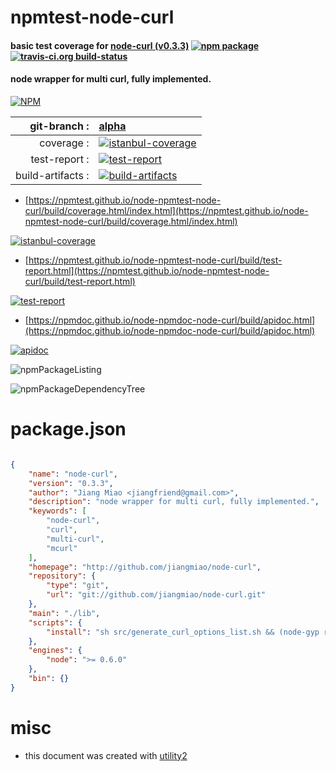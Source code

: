 # npmtest-node-curl

#### basic test coverage for  [node-curl (v0.3.3)](http://github.com/jiangmiao/node-curl)  [![npm package](https://img.shields.io/npm/v/npmtest-node-curl.svg?style=flat-square)](https://www.npmjs.org/package/npmtest-node-curl) [![travis-ci.org build-status](https://api.travis-ci.org/npmtest/node-npmtest-node-curl.svg)](https://travis-ci.org/npmtest/node-npmtest-node-curl)

#### node wrapper for multi curl, fully implemented.

[![NPM](https://nodei.co/npm/node-curl.png?downloads=true&downloadRank=true&stars=true)](https://www.npmjs.com/package/node-curl)

| git-branch : | [alpha](https://github.com/npmtest/node-npmtest-node-curl/tree/alpha)|
|--:|:--|
| coverage : | [![istanbul-coverage](https://npmtest.github.io/node-npmtest-node-curl/build/coverage.badge.svg)](https://npmtest.github.io/node-npmtest-node-curl/build/coverage.html/index.html)|
| test-report : | [![test-report](https://npmtest.github.io/node-npmtest-node-curl/build/test-report.badge.svg)](https://npmtest.github.io/node-npmtest-node-curl/build/test-report.html)|
| build-artifacts : | [![build-artifacts](https://npmtest.github.io/node-npmtest-node-curl/glyphicons_144_folder_open.png)](https://github.com/npmtest/node-npmtest-node-curl/tree/gh-pages/build)|

- [https://npmtest.github.io/node-npmtest-node-curl/build/coverage.html/index.html](https://npmtest.github.io/node-npmtest-node-curl/build/coverage.html/index.html)

[![istanbul-coverage](https://npmtest.github.io/node-npmtest-node-curl/build/screenCapture.buildCi.browser.%252Ftmp%252Fbuild%252Fcoverage.lib.html.png)](https://npmtest.github.io/node-npmtest-node-curl/build/coverage.html/index.html)

- [https://npmtest.github.io/node-npmtest-node-curl/build/test-report.html](https://npmtest.github.io/node-npmtest-node-curl/build/test-report.html)

[![test-report](https://npmtest.github.io/node-npmtest-node-curl/build/screenCapture.buildCi.browser.%252Ftmp%252Fbuild%252Ftest-report.html.png)](https://npmtest.github.io/node-npmtest-node-curl/build/test-report.html)

- [https://npmdoc.github.io/node-npmdoc-node-curl/build/apidoc.html](https://npmdoc.github.io/node-npmdoc-node-curl/build/apidoc.html)

[![apidoc](https://npmdoc.github.io/node-npmdoc-node-curl/build/screenCapture.buildCi.browser.%252Ftmp%252Fbuild%252Fapidoc.html.png)](https://npmdoc.github.io/node-npmdoc-node-curl/build/apidoc.html)

![npmPackageListing](https://npmtest.github.io/node-npmtest-node-curl/build/screenCapture.npmPackageListing.svg)

![npmPackageDependencyTree](https://npmtest.github.io/node-npmtest-node-curl/build/screenCapture.npmPackageDependencyTree.svg)



# package.json

```json

{
    "name": "node-curl",
    "version": "0.3.3",
    "author": "Jiang Miao <jiangfriend@gmail.com>",
    "description": "node wrapper for multi curl, fully implemented.",
    "keywords": [
        "node-curl",
        "curl",
        "multi-curl",
        "mcurl"
    ],
    "homepage": "http://github.com/jiangmiao/node-curl",
    "repository": {
        "type": "git",
        "url": "git://github.com/jiangmiao/node-curl.git"
    },
    "main": "./lib",
    "scripts": {
        "install": "sh src/generate_curl_options_list.sh && (node-gyp rebuild || node-waf configure build)"
    },
    "engines": {
        "node": ">= 0.6.0"
    },
    "bin": {}
}
```



# misc
- this document was created with [utility2](https://github.com/kaizhu256/node-utility2)
